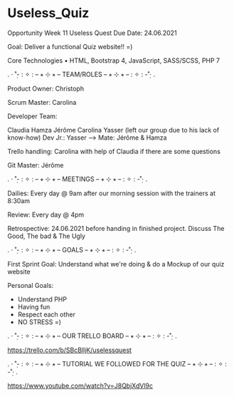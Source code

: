 # Useless_Quiz

Opportunity Week 11
Useless Quest
Due Date: 24.06.2021

Goal: Deliver a functional Quiz website!! =)

Core Technologies
• HTML, Bootstrap 4, JavaScript, SASS/SCSS, PHP 7

. ⋅ ˚̣- : ✧ : – ⭒ ⊹ ⭒ – TEAM/ROLES – ⭒ ⊹ ⭒ – : ✧ : -˚̣⋅ .

Product Owner: Christoph

Scrum Master: Carolina

Developer Team:

Claudia
Hamza
Jérôme
Carolina
Yasser (left our group due to his lack of know-how)
Dev Jr.: Yasser --> Mate: Jérôme & Hamza

Trello handling: Carolina with help of Claudia if there are some questions

Git Master: Jérôme

. ⋅ ˚̣- : ✧ : – ⭒ ⊹ ⭒ – MEETINGS – ⭒ ⊹ ⭒ – : ✧ : -˚̣⋅ .

Dailies: Every day @ 9am after our morning session with the trainers at 8:30am

Review: Every day @ 4pm

Retrospective: 24.06.2021 before handing in finished project. Discuss The Good, The bad & The Ugly

. ⋅ ˚̣- : ✧ : – ⭒ ⊹ ⭒ – GOALS – ⭒ ⊹ ⭒ – : ✧ : -˚̣⋅ .

First Sprint Goal: Understand what we're doing & do a Mockup of our quiz website

Personal Goals:
- Understand PHP
- Having fun
- Respect each other
- NO STRESS =)

. ⋅ ˚̣- : ✧ : – ⭒ ⊹ ⭒ – OUR TRELLO BOARD – ⭒ ⊹ ⭒ – : ✧ : -˚̣⋅ .

https://trello.com/b/SBcBlljK/uselessquest

. ⋅ ˚̣- : ✧ : – ⭒ ⊹ ⭒ – TUTORIAL WE FOLLOWED FOR THE QUIZ – ⭒ ⊹ ⭒ – : ✧ : -˚̣⋅ .

https://www.youtube.com/watch?v=J8QbjXdVl9c
